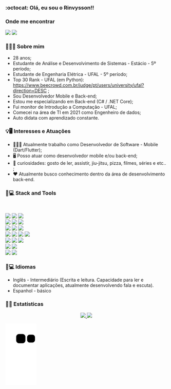 ### :octocat: Olá, eu sou o Rinvysson!!

### Onde me encontrar

<div>

<a href="https://www.linkedin.com/in/rinvysson/" target="_blank"><img src="https://img.shields.io/badge/LinkedIn-0077B5?style=for-the-badge&logo=linkedin&logoColor=white" target="_blank"></a>
<a href="https://wa.me/5582981337748" target="_blank"><img src="https://img.shields.io/badge/WhatsApp-25D366?style=for-the-badge&logo=whatsapp&logoColor=white" target="_blank"></a>

</div>

### 👨🏻‍💻 Sobre mim

- 28 anos;
- Estudante de Análise e Desenvolvimento de Sistemas - Estácio - 5º período;
- Estudante de Engenharia Elétrica - UFAL - 5º período;
- Top 30 Rank - UFAL (em Python): https://www.beecrowd.com.br/judge/pt/users/university/ufal?direction=DESC ;
- Sou Desenvolvedor Mobile e Back-end;
- Estou me especializando em Back-end (C# / .NET Core);
- Fui monitor de Introdução a Computação - UFAL;
- Comecei na área de TI em 2021 como Engenheiro de dados;
- Auto didata com aprendizado constante.

### 💡🖥️ Interesses e Atuações
- 👨🏻‍💻 Atualmente trabalho como Desenvolvedor de Software - Mobile (Dart/Flutter);
- 🖥️ Posso atuar como desenvolvedor mobile e/ou back-end;
- 🤡 curiosidades: gosto de ler, assistir, jiu-jitsu, pizza, filmes, séries e etc.. ;
- ❤️ Atualmente busco conhecimento dentro da área de desenvolvimento back-end.

### 🚀💻 Stack and Tools

<div style="display: inline_block"><br>

<a><img src = "https://img.shields.io/badge/Linux-FCC624?style=for-the-badge&logo=linux&logoColor=black"></a>
<a><img src = "https://img.shields.io/badge/GNU%20Bash-4EAA25?style=for-the-badge&logo=GNU%20Bash&logoColor=white"></a>
<a><img src = "https://img.shields.io/badge/mac%20os-000000?style=for-the-badge&logo=apple&logoColor=white"></a><br>
<a><img src = "https://img.shields.io/badge/GIT-E44C30?style=for-the-badge&logo=git&logoColor=white"></a>
<a><img src = "https://img.shields.io/badge/Bitbucket-0747a6?style=for-the-badge&logo=bitbucket&logoColor=white"></a>
<a><img src =	"https://img.shields.io/badge/GitHub-100000?style=for-the-badge&logo=github&logoColor=white"></a><br>
<a><img src = "https://img.shields.io/badge/JavaScript-F7DF1E?style=for-the-badge&logo=javascript&logoColor=black"></a>
<a><img src = "https://img.shields.io/badge/C%23-239120?style=for-the-badge&logo=c-sharp&logoColor=white"></a>
<a><img src = "https://img.shields.io/badge/Dart-0175C2?style=for-the-badge&logo=dart&logoColor=white"></a><br>
<a><img src = "https://img.shields.io/badge/Flutter-02569B?style=for-the-badge&logo=flutter&logoColor=white"></a>
<a><img src = "https://img.shields.io/badge/Node.js-43853D?style=for-the-badge&logo=node.js&logoColor=white"></a>
<a><img src = "https://img.shields.io/badge/Express.js-404D59?style=for-the-badge"></a>
<a><img src = "https://img.shields.io/badge/.NET-5C2D91?style=for-the-badge&logo=.net&logoColor=white"></a><br>
<a><img src = "https://img.shields.io/badge/MySQL-005C84?style=for-the-badge&logo=mysql&logoColor=white"></a>
<a><img src = "https://img.shields.io/badge/PostgreSQL-316192?style=for-the-badge&logo=postgresql&logoColor=white"></a>
<a><img src = "https://img.shields.io/badge/MongoDB-4EA94B?style=for-the-badge&logo=mongodb&logoColor=white"></a> <br>
<a><img src = "https://img.shields.io/badge/Amazon_AWS-232F3E?style=for-the-badge&logo=amazon-aws&logoColor=white"></a>
<a><img src = "https://img.shields.io/badge/microsoft%20azure-0089D6?style=for-the-badge&logo=microsoft-azure&logoColor=white"></a><br>
<a><img src = "https://img.shields.io/badge/Azure_DevOps-0078D7?style=for-the-badge&logo=azure-devops&logoColor=white"></a>
<a><img src = "https://img.shields.io/badge/GitLab-330F63?style=for-the-badge&logo=gitlab&logoColor=white"></a>

</div>

### 🚀💻 Idiomas

- Inglês - Intermediário (Escrita e leitura. Capacidade para ler e documentar aplicações, atualmente desenvolvendo fala e escuta).
- Espanhol - básico

### 🧮📐 Estatísticas

<div align="center">
  <a href="https://github.com/rinvyssondev">
  <img height="180em" src="https://github-readme-stats.vercel.app/api?username=rinvyssondev&show_icons=true&theme=dracula&include_all_commits=true&count_private=true"/>
  <img height="180em" src="https://github-readme-stats.vercel.app/api/top-langs/?username=rinvyssondev&layout=compact&langs_count=7&theme=dracula"/>
</div>

![Snake animation](https://github.com/rinvyssondev/rinvyssondev/blob/output/github-contribution-grid-snake.svg)
